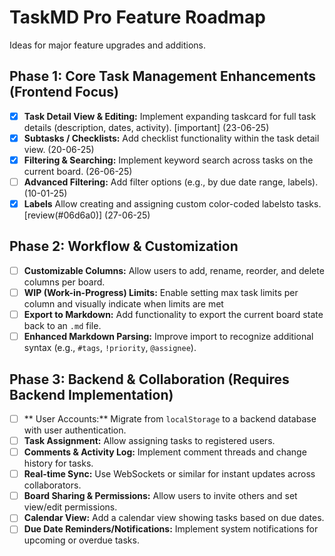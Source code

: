 # TaskMD Pro Feature Roadmap

Ideas for major feature upgrades and additions.

## Phase 1: Core Task Management Enhancements (Frontend Focus)

- [x] **Task Detail View & Editing:** Implement expanding taskcard for full task details (description, dates, activity). [important] (23-06-25)
- [x] **Subtasks / Checklists:** Add checklist functionality within the task detail view. (20-06-25)
- [x] **Filtering & Searching:** Implement keyword search across tasks on the current board. (26-06-25)
- [ ] **Advanced Filtering:** Add filter options (e.g., by due date range, labels).(10-01-25)
- [x] **Labels** Allow creating and assigning custom color-coded labelsto tasks. [review(#06d6a0)] (27-06-25)

## Phase 2: Workflow & Customization

- [ ] **Customizable Columns:** Allow users to add, rename, reorder, and delete columns per board.
- [ ] **WIP (Work-in-Progress) Limits:** Enable setting max task limits per column and visually indicate when limits are met
- [ ] **Export to Markdown:** Add functionality to export the current board state back to an `.md` file.
- [ ] **Enhanced Markdown Parsing:** Improve import to recognize additional syntax (e.g., `#tags`, `!priority`, `@assignee`).

## Phase 3: Backend & Collaboration (Requires Backend Implementation)

- [ ] ** User Accounts:** Migrate from `localStorage` to a backend database with user authentication.
- [ ] **Task Assignment:** Allow assigning tasks to registered users.
- [ ] **Comments & Activity Log:** Implement comment threads and change history for tasks.
- [ ] **Real-time Sync:** Use WebSockets or similar for instant updates across collaborators.
- [ ] **Board Sharing & Permissions:** Allow users to invite others and set view/edit permissions.
- [ ] **Calendar View:** Add a calendar view showing tasks based on due dates.
- [ ] **Due Date Reminders/Notifications:** Implement system notifications for upcoming or overdue tasks.
